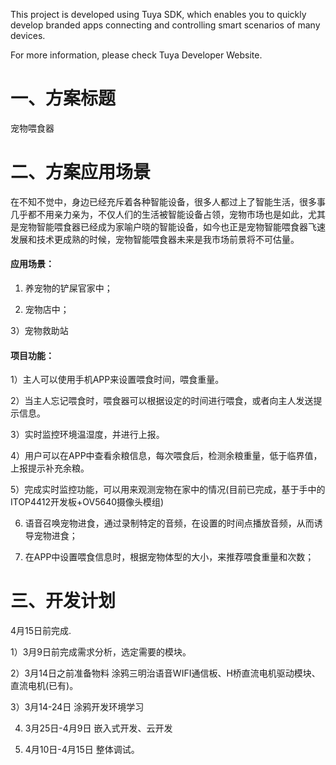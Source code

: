 This project is developed using Tuya SDK, which enables you to quickly develop branded apps connecting and controlling smart scenarios of many devices.

For more information, please check Tuya Developer Website.

# 一、方案标题

宠物喂食器

# 二、方案应用场景

在不知不觉中，身边已经充斥着各种智能设备，很多人都过上了智能生活，很多事几乎都不用亲力亲为，不仅人们的生活被智能设备占领，宠物市场也是如此，尤其是宠物智能喂食器已经成为家喻户晓的智能设备，如今也正是宠物智能喂食器飞速发展和技术更成熟的时候，宠物智能喂食器未来是我市场前景将不可估量。

#### 应用场景：

1) 养宠物的铲屎官家中；

2) 宠物店中；

3）宠物救助站



#### 项目功能：

1）主人可以使用手机APP来设置喂食时间，喂食重量。

2）当主人忘记喂食时，喂食器可以根据设定的时间进行喂食，或者向主人发送提示信息。

3）实时监控环境温湿度，并进行上报。

4）用户可以在APP中查看余粮信息，每次喂食后，检测余粮重量，低于临界值，上报提示补充余粮。

5）完成实时监控功能，可以用来观测宠物在家中的情况(目前已完成，基于手中的ITOP4412开发板+OV5640摄像头模组)

6) 语音召唤宠物进食，通过录制特定的音频，在设置的时间点播放音频，从而诱导宠物进食；

7) 在APP中设置喂食信息时，根据宠物体型的大小，来推荐喂食重量和次数；



# 三、开发计划

4月15日前完成.

1）3月9日前完成需求分析，选定需要的模块。

2）3月14日之前准备物料 涂鸦三明治语音WIFI通信板、H桥直流电机驱动模块、直流电机(已有)。

3）3月14-24日 涂鸦开发环境学习

4)  3月25日-4月9日 嵌入式开发、云开发

4)  4月10日-4月15日 整体调试。
